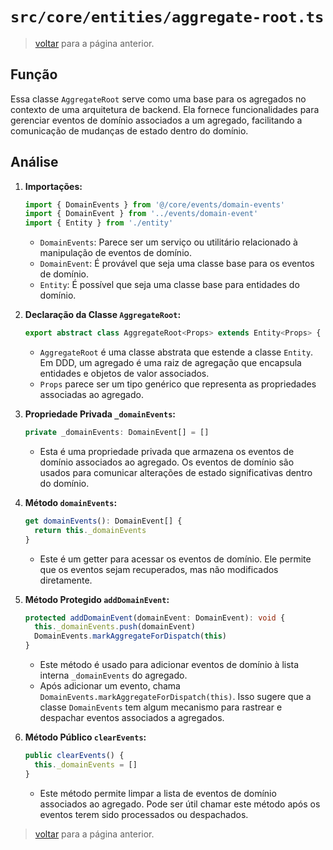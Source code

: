 # `src/core/entities/aggregate-root.ts`

> [voltar](../../../c_code-analysis.md) para a página anterior.

## Função

Essa classe `AggregateRoot` serve como uma base para os agregados no contexto de uma arquitetura de backend. Ela fornece funcionalidades para gerenciar eventos de domínio associados a um agregado, facilitando a comunicação de mudanças de estado dentro do domínio.

## Análise

1. **Importações:**

   ```typescript
   import { DomainEvents } from '@/core/events/domain-events'
   import { DomainEvent } from '../events/domain-event'
   import { Entity } from './entity'
   ```

   - `DomainEvents`: Parece ser um serviço ou utilitário relacionado à manipulação de eventos de domínio.
   - `DomainEvent`: É provável que seja uma classe base para os eventos de domínio.
   - `Entity`: É possível que seja uma classe base para entidades do domínio.

2. **Declaração da Classe `AggregateRoot`:**

   ```typescript
   export abstract class AggregateRoot<Props> extends Entity<Props> {
   ```

   - `AggregateRoot` é uma classe abstrata que estende a classe `Entity`. Em DDD, um agregado é uma raiz de agregação que encapsula entidades e objetos de valor associados.
   - `Props` parece ser um tipo genérico que representa as propriedades associadas ao agregado.

3. **Propriedade Privada `_domainEvents`:**

   ```typescript
   private _domainEvents: DomainEvent[] = []
   ```

   - Esta é uma propriedade privada que armazena os eventos de domínio associados ao agregado. Os eventos de domínio são usados para comunicar alterações de estado significativas dentro do domínio.

4. **Método `domainEvents`:**

   ```typescript
   get domainEvents(): DomainEvent[] {
     return this._domainEvents
   }
   ```

   - Este é um getter para acessar os eventos de domínio. Ele permite que os eventos sejam recuperados, mas não modificados diretamente.

5. **Método Protegido `addDomainEvent`:**

   ```typescript
   protected addDomainEvent(domainEvent: DomainEvent): void {
     this._domainEvents.push(domainEvent)
     DomainEvents.markAggregateForDispatch(this)
   }
   ```

   - Este método é usado para adicionar eventos de domínio à lista interna `_domainEvents` do agregado.
   - Após adicionar um evento, chama `DomainEvents.markAggregateForDispatch(this)`. Isso sugere que a classe `DomainEvents` tem algum mecanismo para rastrear e despachar eventos associados a agregados.

6. **Método Público `clearEvents`:**

   ```typescript
   public clearEvents() {
     this._domainEvents = []
   }
   ```

   - Este método permite limpar a lista de eventos de domínio associados ao agregado. Pode ser útil chamar este método após os eventos terem sido processados ou despachados.

> [voltar](../../../c_code-analysis.md) para a página anterior.
